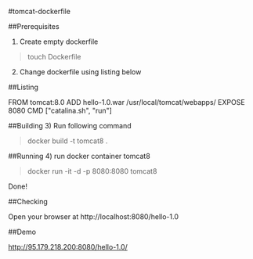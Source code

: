 #tomcat-dockerfile

##Prerequisites
1) Create empty dockerfile 
> touch Dockerfile
2) Change dockerfile using listing below

##Listing

FROM tomcat:8.0
ADD hello-1.0.war /usr/local/tomcat/webapps/
EXPOSE 8080
CMD ["catalina.sh", "run"]

##Building
3) Run following command 

> docker build -t tomcat8 .

##Running
4) run docker container tomcat8

> docker run -it -d -p 8080:8080 tomcat8

Done!

##Checking

Open your browser at http://localhost:8080/hello-1.0

##Demo

http://95.179.218.200:8080/hello-1.0/